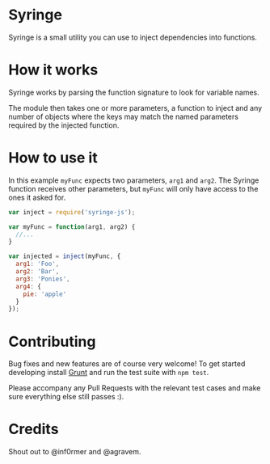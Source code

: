 # Syringe

Syringe is a small utility you can use to inject dependencies into functions.

# How it works

Syringe works by parsing the function signature to look for variable names.

The module then takes one or more parameters, a function to inject and any number of objects where the keys may match the named parameters required by the injected function.

# How to use it

In this example ```myFunc``` expects two parameters, ```arg1``` and ```arg2```. The Syringe function receives other parameters, but ```myFunc``` will only have access to the ones it asked for.

```javascript
var inject = require('syringe-js');

var myFunc = function(arg1, arg2) {
  //...
}

var injected = inject(myFunc, {
  arg1: 'Foo',
  arg2: 'Bar',
  arg3: 'Ponies',
  arg4: {
    pie: 'apple'
  }
});
```

# Contributing
Bug fixes and new features are of course very welcome! To get started developing install [Grunt](http://gruntjs.com/) and run the test suite with ```npm test```.

Please accompany any Pull Requests with the relevant test cases and make sure everything else still passes :).

# Credits
Shout out to @inf0rmer and @agravem.
